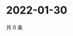 # 2022-01-30

共 0 条

<!-- BEGIN WEIBO -->
<!-- 最后更新时间 Sun Jan 30 2022 10:17:43 GMT+0800 (China Standard Time) -->

<!-- END WEIBO -->
